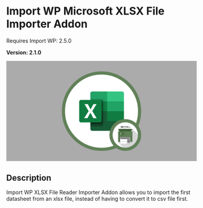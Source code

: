 # Import WP Microsoft XLSX File Importer Addon

Requires Import WP: 2.5.0

**Version: 2.1.0**

![Microsoft XLSX File Importer Addon](./assets/iwp-addon-xlsx.png)

## Description

Import WP XLSX File Reader Importer Addon allows you to import the first datasheet from an xlsx file, instead of having to convert it to csv file first.
